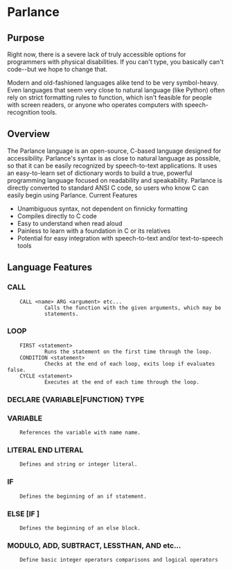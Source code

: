 # Parlance

## Purpose

Right now, there is a severe lack of truly accessible options for programmers with physical disabilities. If you can't type, you basically can't code--but we hope to change that.

Modern and old-fashioned languages alike tend to be very symbol-heavy. Even languages that seem very close to natural language (like Python) often rely on strict formatting rules to function, which isn't feasible for people with screen readers, or anyone who operates computers with speech-recognition tools.

## Overview

The Parlance language is an open-source, C-based language designed for accessibility. Parlance's syntax is as close to natural language as possible, so that it can be easily recognized by speech-to-text applications. It uses an easy-to-learn set of dictionary words to build a true, powerful programming language focused on readability and speakability. Parlance is directly converted to standard ANSI C code, so users who know C can easily begin using Parlance.
Current Features

- Unambiguous syntax, not dependent on finnicky formatting
- Compiles directly to C code
- Easy to understand when read aloud
- Painless to learn with a foundation in C or its relatives
- Potential for easy integration with speech-to-text and/or text-to-speech tools

## Language Features

### CALL
        CALL <name> ARG <argument> etc... 
                Calls the function with the given arguments, which may be 
                statements.

### LOOP
        FIRST <statement>
                Runs the statement on the first time through the loop.
        CONDITION <statement>
                Checks at the end of each loop, exits loop if evaluates false.
        CYCLE <statement>
                Executes at the end of each time through the loop.


### DECLARE {VARIABLE|FUNCTION} TYPE <type>

### VARIABLE <name>
        References the variable with name name.

### LITERAL <type> <value> END LITERAL
        Defines and string or integer literal.

### IF <statement>
        Defines the beginning of an if statement.

### ELSE [IF <statement>]
        Defines the beginning of an else block.

### MODULO, ADD, SUBTRACT, LESSTHAN, AND etc...
        Define basic integer operators comparisons and logical operators

